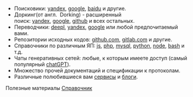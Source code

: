 
- Поисковики: [yandex](https://ya.ru/), [google](https://www.google.com/), [baidu](https://www.baidu.com/) и другие.
- Доркинг(от англ.  Dorking) - расширенный поиск: [yandex](https://hackware.ru/?p=6045), [google](https://www.exploit-db.com/google-hacking-database), [github](https://spy-soft.net/github-dorks/) и всех остальных.
- Переводчики: [deepl](https://www.deepl.com/), [yandex](https://translate.yandex.ru/), [google](https://translate.google.com/) или любой предпочитаемый вами.
- Репозитории исходных кодов: [github.com](https://github.com/), [gitlab.com](https://gitlab.com/explore) и другие.
- Справочники по различным ЯП: [js](https://developer.mozilla.org/ru/docs/Web/JavaScript), [php](https://www.php.net/manual/ru/langref.php), [mysql](http://www.mysql.ru/docs/man/Reference.html), [python](https://docs.python.org/3/reference/index.html), [node](https://nodejs.org/ru/docs), [bash](https://www.opennet.ru/man.shtml?topic=bash) и т.д.
- Чаты генеративных сетей: любые, к которым имеете доступ (самый популярный [chatGPT](https://chat.openai.com/)).
- Множество прочей документаций и спецификации к протоколам.
- Различные полюбившиеся вам [сервисы](https://www.exploit-db.com/) и [блоги](https://habr.com/ru/hub/infosecurity/).


Полезные материалы [Справочник](https://t.me/+wV-DnIHZxcJjZmIy )